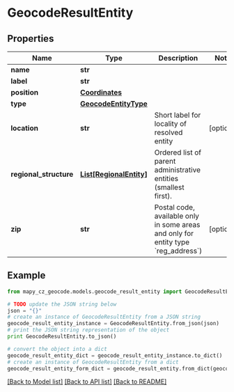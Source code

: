 # GeocodeResultEntity


## Properties

Name | Type | Description | Notes
------------ | ------------- | ------------- | -------------
**name** | **str** |  | 
**label** | **str** |  | 
**position** | [**Coordinates**](Coordinates.md) |  | 
**type** | [**GeocodeEntityType**](GeocodeEntityType.md) |  | 
**location** | **str** | Short label for locality of resolved entity | [optional] 
**regional_structure** | [**List[RegionalEntity]**](RegionalEntity.md) | Ordered list of parent administrative entities (smallest first). | 
**zip** | **str** | Postal code, available only in some areas and only for entity type &#x60;reg_address&#x60;) | [optional] 

## Example

```python
from mapy_cz_geocode.models.geocode_result_entity import GeocodeResultEntity

# TODO update the JSON string below
json = "{}"
# create an instance of GeocodeResultEntity from a JSON string
geocode_result_entity_instance = GeocodeResultEntity.from_json(json)
# print the JSON string representation of the object
print GeocodeResultEntity.to_json()

# convert the object into a dict
geocode_result_entity_dict = geocode_result_entity_instance.to_dict()
# create an instance of GeocodeResultEntity from a dict
geocode_result_entity_form_dict = geocode_result_entity.from_dict(geocode_result_entity_dict)
```
[[Back to Model list]](../README.md#documentation-for-models) [[Back to API list]](../README.md#documentation-for-api-endpoints) [[Back to README]](../README.md)


